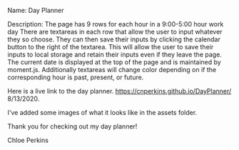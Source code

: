Name: Day Planner

Description: 
The page has 9 rows for each  hour in a 9:00-5:00 hour work day There are textareas in each row that allow the user to input whatever they so choose. They can then save their inputs by clicking the calendar button to the right of the textarea. This will allow the user to save their inputs to local storage and retain their inputs even if they leave the page. The current date is displayed at the top of the page and is maintained by moment.js. Additionally textareas will change color depending on if the corresponding hour is past, present, or future. 


Here is a live link to the day planner. https://cnperkins.github.io/DayPlanner/ 8/13/2020.

I've added some images of what it looks like in the assets folder.

Thank you for checking out my day planner!

Chloe Perkins


